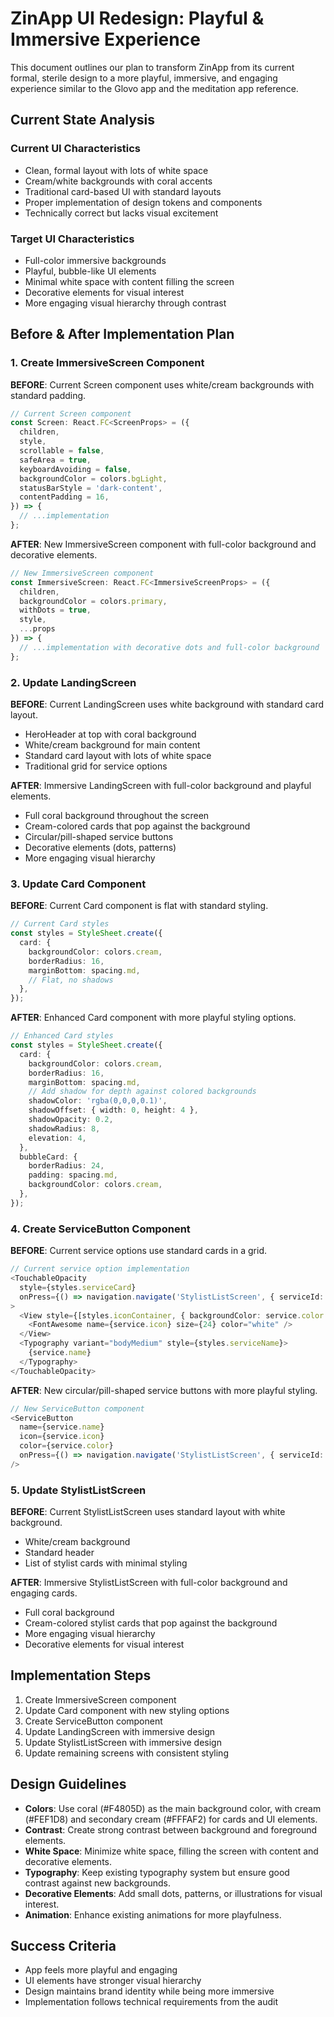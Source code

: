 # ZinApp UI Redesign: Playful & Immersive Experience

This document outlines our plan to transform ZinApp from its current formal, sterile design to a more playful, immersive, and engaging experience similar to the Glovo app and the meditation app reference.

## Current State Analysis

### Current UI Characteristics
- Clean, formal layout with lots of white space
- Cream/white backgrounds with coral accents
- Traditional card-based UI with standard layouts
- Proper implementation of design tokens and components
- Technically correct but lacks visual excitement

### Target UI Characteristics
- Full-color immersive backgrounds
- Playful, bubble-like UI elements
- Minimal white space with content filling the screen
- Decorative elements for visual interest
- More engaging visual hierarchy through contrast

## Before & After Implementation Plan

### 1. Create ImmersiveScreen Component

**BEFORE**: Current Screen component uses white/cream backgrounds with standard padding.

```typescript
// Current Screen component
const Screen: React.FC<ScreenProps> = ({
  children,
  style,
  scrollable = false,
  safeArea = true,
  keyboardAvoiding = false,
  backgroundColor = colors.bgLight,
  statusBarStyle = 'dark-content',
  contentPadding = 16,
}) => {
  // ...implementation
};
```

**AFTER**: New ImmersiveScreen component with full-color background and decorative elements.

```typescript
// New ImmersiveScreen component
const ImmersiveScreen: React.FC<ImmersiveScreenProps> = ({
  children,
  backgroundColor = colors.primary,
  withDots = true,
  style,
  ...props
}) => {
  // ...implementation with decorative dots and full-color background
};
```

### 2. Update LandingScreen

**BEFORE**: Current LandingScreen uses white background with standard card layout.

- HeroHeader at top with coral background
- White/cream background for main content
- Standard card layout with lots of white space
- Traditional grid for service options

**AFTER**: Immersive LandingScreen with full-color background and playful elements.

- Full coral background throughout the screen
- Cream-colored cards that pop against the background
- Circular/pill-shaped service buttons
- Decorative elements (dots, patterns)
- More engaging visual hierarchy

### 3. Update Card Component

**BEFORE**: Current Card component is flat with standard styling.

```typescript
// Current Card styles
const styles = StyleSheet.create({
  card: {
    backgroundColor: colors.cream,
    borderRadius: 16,
    marginBottom: spacing.md,
    // Flat, no shadows
  },
});
```

**AFTER**: Enhanced Card component with more playful styling options.

```typescript
// Enhanced Card styles
const styles = StyleSheet.create({
  card: {
    backgroundColor: colors.cream,
    borderRadius: 16,
    marginBottom: spacing.md,
    // Add shadow for depth against colored backgrounds
    shadowColor: 'rgba(0,0,0,0.1)',
    shadowOffset: { width: 0, height: 4 },
    shadowOpacity: 0.2,
    shadowRadius: 8,
    elevation: 4,
  },
  bubbleCard: {
    borderRadius: 24,
    padding: spacing.md,
    backgroundColor: colors.cream,
  },
});
```

### 4. Create ServiceButton Component

**BEFORE**: Current service options use standard cards in a grid.

```typescript
// Current service option implementation
<TouchableOpacity
  style={styles.serviceCard}
  onPress={() => navigation.navigate('StylistListScreen', { serviceId: service.id })}
>
  <View style={[styles.iconContainer, { backgroundColor: service.color }]}>
    <FontAwesome name={service.icon} size={24} color="white" />
  </View>
  <Typography variant="bodyMedium" style={styles.serviceName}>
    {service.name}
  </Typography>
</TouchableOpacity>
```

**AFTER**: New circular/pill-shaped service buttons with more playful styling.

```typescript
// New ServiceButton component
<ServiceButton
  name={service.name}
  icon={service.icon}
  color={service.color}
  onPress={() => navigation.navigate('StylistListScreen', { serviceId: service.id })}
/>
```

### 5. Update StylistListScreen

**BEFORE**: Current StylistListScreen uses standard layout with white background.

- White/cream background
- Standard header
- List of stylist cards with minimal styling

**AFTER**: Immersive StylistListScreen with full-color background and engaging cards.

- Full coral background
- Cream-colored stylist cards that pop against the background
- More engaging visual hierarchy
- Decorative elements for visual interest

## Implementation Steps

1. Create ImmersiveScreen component
2. Update Card component with new styling options
3. Create ServiceButton component
4. Update LandingScreen with immersive design
5. Update StylistListScreen with immersive design
6. Update remaining screens with consistent styling

## Design Guidelines

- **Colors**: Use coral (#F4805D) as the main background color, with cream (#FEF1D8) and secondary cream (#FFFAF2) for cards and UI elements.
- **Contrast**: Create strong contrast between background and foreground elements.
- **White Space**: Minimize white space, filling the screen with content and decorative elements.
- **Typography**: Keep existing typography system but ensure good contrast against new backgrounds.
- **Decorative Elements**: Add small dots, patterns, or illustrations for visual interest.
- **Animation**: Enhance existing animations for more playfulness.

## Success Criteria

- App feels more playful and engaging
- UI elements have stronger visual hierarchy
- Design maintains brand identity while being more immersive
- Implementation follows technical requirements from the audit
